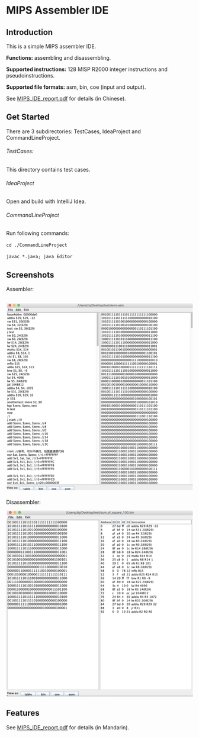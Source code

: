 # MIPS Assembler IDE

## Introduction

This is a simple MIPS assembler IDE.

**Functions:** assembling and disassembling.

**Supported instructions:** 128 MISP R2000 integer instructions and pseudoinstructions.

**Supported file formats:** asm, bin, coe (input and output).

See [MIPS_IDE_report.pdf](./MIPS_IDE_report.pdf) for details (in Chinese).

## Get Started

There are 3 subdirectories: TestCases, IdeaProject and CommandLineProject.

###### TestCases:

This directory contains test cases.

###### IdeaProject

Open and build with IntelliJ Idea.

###### CommandLineProject

Run following commands:

`cd ./CommandLineProject`

`javac *.java; java Editor`

## Screenshots

Assembler:

## ![screenshot1](./screenshot1.png)

Disassembler:

![screenshot2](./screenshot2.png)

## Features

See [MIPS_IDE_report.pdf](./MIPS_IDE_report.pdf) for details (in Mandarin).





